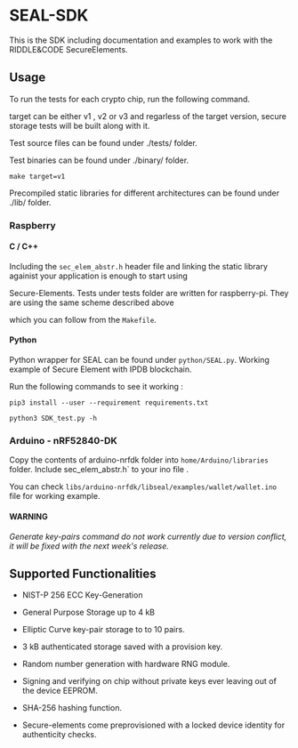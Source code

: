 # SEAL-SDK
This is the SDK including documentation and examples to work with the RIDDLE&amp;CODE SecureElements.

## Usage

To run the tests for each crypto chip, run the following command. 

target can be either v1 , v2 or v3 and regarless of the target version, secure storage tests will be built along with it.

Test source files can be found under ./tests/ folder.

Test binaries can be found under ./binary/ folder.


`make target=v1`

Precompiled static libraries for different architectures can be found under ./lib/ folder.

### Raspberry 

#### C / C++

Including the `sec_elem_abstr.h` header file and linking the static library againist your application is enough to start using

Secure-Elements. Tests under tests folder are written for raspberry-pi. They are using the same scheme described above  

which you can follow from the `Makefile`.

#### Python

Python wrapper for SEAL can be found under `python/SEAL.py`. Working example of Secure Element with IPDB blockchain.

Run the following commands to see it working :

`pip3 install --user --requirement requirements.txt`

`python3 SDK_test.py -h`




### Arduino - nRF52840-DK 

Copy the contents of arduino-nrfdk folder into `home/Arduino/libraries` folder. Include sec_elem_abstr.h` to your ino file . 

You can check `libs/arduino-nrfdk/libseal/examples/wallet/wallet.ino` file for working example.

#### WARNING
*Generate key-pairs command do not work currently due to version conflict, it will be fixed with the next week's release.*




## Supported Functionalities

* NIST-P 256 ECC Key-Generation

- General Purpose Storage up to 4 kB 

+ Elliptic Curve key-pair storage to to 10 pairs.

* 3 kB authenticated storage saved with a provision key.

* Random number generation with hardware RNG module.

* Signing and verifying on chip without private keys ever leaving out of the device EEPROM.

* SHA-256 hashing function.  

* Secure-elements come preprovisioned with a locked device identity for authenticity checks.

